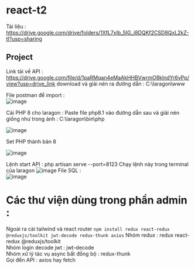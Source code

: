 # react-t2
Tài liệu : https://drive.google.com/drive/folders/1XfL7xlb_5IG_i8DQKf2CSD8QxL2kZ-tI?usp=sharing

## Project 
Link tải về API :    
https://drive.google.com/file/d/1paRMqan4eMaAkHHBVwrmO8klndYr6yPp/view?usp=drive_link
download và giải nén ra đường dẫn : C:\laragon\www

File postman để import :  
![image](https://github.com/dathalongbay/react-t2/assets/6966136/1e3fdce1-731c-42a9-ba67-9331ebf3cbeb)

Cài PHP 8 cho laragon :
Paste file php8.1 vào đường dẫn sau và giải nén giống như trong ảnh : 
C:\laragon\bin\php

![image](https://github.com/dathalongbay/react-t2/assets/6966136/99deb8b9-821a-420a-9793-bd53048259bc)

Set PHP thành bản 8

![image](https://github.com/dathalongbay/react-t2/assets/6966136/1f54873e-130e-4ca1-9b26-5480ea8f9206)

Lệnh start API : php artisan serve --port=8123 
Chạy lệnh này trong terminal của laragon 
![image](https://github.com/dathalongbay/react-t2/assets/6966136/b9ec286e-6cb8-43dd-9e1a-55b417f4864f)
File SQL :    
![image](https://github.com/dathalongbay/react-t2/assets/6966136/bc1d373f-12c4-4634-ad37-b1da906eea54)

# Các thư viện dùng trong phần admin :
Ngoài ra cài tailwind và react router 
`npm install redux react-redux @reduxjs/toolkit jwt-decode redux-thunk axios`
Nhóm redux : redux react-redux @reduxjs/toolkit   
Nhóm login decode jwt : jwt-decode   
Nhóm xử lý tác vụ async bất đồng bộ : redux-thunk   
Gọi đến API : axios hay fetch   
